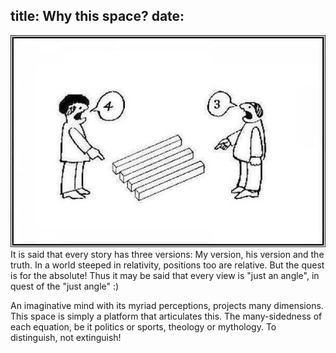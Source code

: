 title: Why this space?
date: 
---
![](/images/perspective.jpg)
It is said that every story has three versions: My version, his version and the truth. In a world steeped in relativity, positions too are relative. But the quest is for the absolute! Thus it may be said that every view is "just an angle", in quest of the "just angle" :)

An imaginative mind with its myriad perceptions, projects many dimensions. This space is simply a platform that articulates this. The many-sidedness of each equation, be it politics or sports, theology or mythology. To distinguish, not extinguish!

